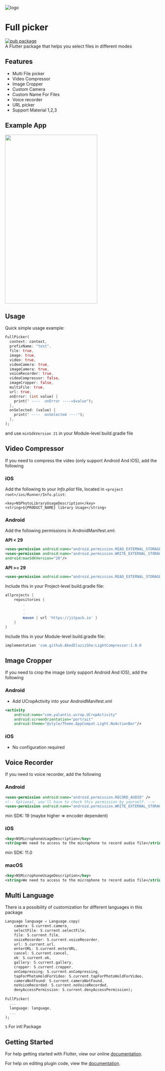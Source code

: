 ![logo](https://github.com/mbfakourii/full_picker/assets/20955005/10d10dc4-31fe-47e5-86fe-48f91141af47)

# Full picker
[![pub package](https://img.shields.io/pub/v/full_picker.svg)](https://pub.dev/packages/full_picker)</br>
A Flutter package that helps you select files in different modes

## Features
* Multi File picker
* Video Compressor
* Image Cropper
* Custom Camera
* Custom Name For Files
* Voice recorder
* URL picker
* Support Material 1,2,3

## Example App
<img src="https://raw.githubusercontent.com/mbfakourii/full_picker/master/example/screenshots/example.gif" width="300" height="550" />

## Usage
Quick simple usage example:

```dart
FullPicker(
  context: context,
  prefixName: "test",
  file: true,
  image: true,
  video: true,
  videoCamera: true,
  imageCamera: true,
  voiceRecorder: true,
  videoCompressor: false,
  imageCropper: false,
  multiFile: true,
  url: true,
  onError: (int value) {
    print(" ----  onError ----=$value");
  },
  onSelected: (value) {
    print(" ----  onSelected ----");
  },
);
```

and use ```minSdkVersion 21``` in your Module-level build.gradle file

## Video Compressor

If you need to compress the video (only support Android And IOS), add the following

### iOS

Add the following to your _Info.plist_ file, located in `<project root>/ios/Runner/Info.plist`:

```
<key>NSPhotoLibraryUsageDescription</key>
<string>${PRODUCT_NAME} library Usage</string>
```

### Android

Add the following permissions in AndroidManifest.xml:

**API < 29**

```xml
<uses-permission android:name="android.permission.READ_EXTERNAL_STORAGE"/>
<uses-permission android:name="android.permission.WRITE_EXTERNAL_STORAGE"
android:maxSdkVersion="28"/>
```

**API >= 29**

```xml
<uses-permission android:name="android.permission.READ_EXTERNAL_STORAGE"/>
```

Include this in your Project-level build.gradle file:
```groovy
allprojects {
    repositories {
        .
        .
        .
        maven { url 'https://jitpack.io' }
    }
}
```

Include this in your Module-level build.gradle file:

```groovy
implementation 'com.github.AbedElazizShe:LightCompressor:1.0.0
```

## Image Cropper
If you need to crop the image (only support Android And IOS), add the following

### Android

- Add UCropActivity into your AndroidManifest.xml

````xml
<activity
    android:name="com.yalantis.ucrop.UCropActivity"
    android:screenOrientation="portrait"
    android:theme="@style/Theme.AppCompat.Light.NoActionBar"/>
````

### iOS
- No configuration required

## Voice Recorder
If you need to voice recorder, add the following

### Android
```xml
<uses-permission android:name="android.permission.RECORD_AUDIO" />
<!-- Optional, you'll have to check this permission by yourself. -->
<uses-permission android:name="android.permission.WRITE_EXTERNAL_STORAGE" />
```
min SDK: 19 (maybe higher => encoder dependent)

### iOS
```xml
<key>NSMicrophoneUsageDescription</key>
<string>We need to access to the microphone to record audio file</string>
```
min SDK: 11.0

### macOS
```xml
<key>NSMicrophoneUsageDescription</key>
<string>We need to access to the microphone to record audio file</string>
```

## Multi Language
There is a possibility of customization for different languages in this package</br>

```dart
Language language = Language.copy(
    camera: S.current.camera,
    selectFile: S.current.selectFile,
    file: S.current.file,
    voiceRecorder: S.current.voiceRecorder,
    url: S.current.url,
    enterURL: S.current.enterURL,
    cancel: S.current.cancel,
    ok: S.current.ok,
    gallery: S.current.gallery,
    cropper: S.current.cropper,
    onCompressing: S.current.onCompressing,
    tapForPhotoHoldForVideo: S.current.tapForPhotoHoldForVideo,
    cameraNotFound: S.current.cameraNotFound,
    noVoiceRecorded: S.current.noVoiceRecorded,
    denyAccessPermission: S.current.denyAccessPermission);
    
FullPicker(
  ...
  language: language,
  ...
);   
```

```S``` For intl Package

## Getting Started

For help getting started with Flutter, view our online
[documentation](https://flutter.io/).

For help on editing plugin code, view the [documentation](https://flutter.io/platform-plugins/#edit-code).
